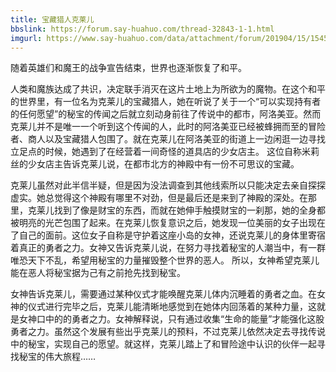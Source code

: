 ```yaml
---
title: 宝藏猎人克莱儿
bbslink: https://forum.say-huahuo.com/thread-32843-1-1.html
imgurl: https://www.say-huahuo.com/data/attachment/forum/201904/15/154549h5me5wype05wihhm.png
---
```


随着英雄们和魔王的战争宣告结束，世界也逐渐恢复了和平。

人类和魔族达成了共识，决定联手消灭在这片土地上为所欲为的魔物。在这个和平的世界里，有一位名为克莱儿的宝藏猎人，她在听说了关于一个“可以实现持有者的任何愿望”的秘宝的传闻之后就立刻动身前往了传说中的都市，阿洛美亚。然而克莱儿并不是唯一一个听到这个传闻的人，此时的阿洛美亚已经被蜂拥而至的冒险者、商人以及宝藏猎人包围了。就在克莱儿在阿洛美亚的街道上一边闲逛一边寻找立足点的时候，她遇到了在经营着一间奇怪的道具店的少女店主。
这位自称米莉丝的少女店主告诉克莱儿说，在都市北方的神殿中有一份不可思议的宝藏。

克莱儿虽然对此半信半疑，但是因为没法调查到其他线索所以只能决定去亲自探探虚实。她总觉得这个神殿有哪里不对劲，但是最后还是来到了神殿的深处。在那里，克莱儿找到了像是财宝的东西，而就在她伸手触摸财宝的一刹那，她的全身都被明亮的光芒包围了起来。在克莱儿恢复意识之后，她发现一位美丽的女子出现在了自己的面前。这位女子自称是守护着这座小岛的女神，还说克莱儿的身体里寄宿着真正的勇者之力。女神又告诉克莱儿说，在努力寻找着秘宝的人潮当中，有一群唯恐天下不乱，希望用秘宝的力量摧毁整个世界的恶人。
所以，女神希望克莱儿能在恶人将秘宝据为己有之前抢先找到秘宝。

女神告诉克莱儿，需要通过某种仪式才能唤醒克莱儿体内沉睡着的勇者之血。在女神的仪式进行完毕之后，克莱儿能清晰地感觉到在她体内回荡着的某种力量，这就是女神口中的的勇者之力。女神解释说，只有通过收集“生命的能量”才能强化这股勇者之力。虽然这个发展有些出乎克莱儿的预料，不过克莱儿依然决定去寻找传说中的秘宝，实现自己的愿望。就这样，克莱儿踏上了和冒险途中认识的伙伴一起寻找秘宝的伟大旅程……<!--more-->
